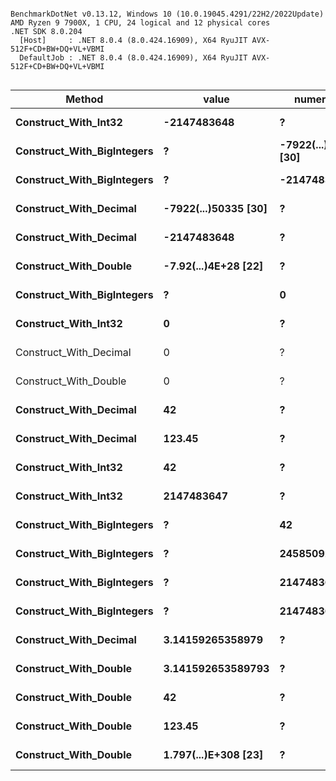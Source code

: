```

BenchmarkDotNet v0.13.12, Windows 10 (10.0.19045.4291/22H2/2022Update)
AMD Ryzen 9 7900X, 1 CPU, 24 logical and 12 physical cores
.NET SDK 8.0.204
  [Host]     : .NET 8.0.4 (8.0.424.16909), X64 RyuJIT AVX-512F+CD+BW+DQ+VL+VBMI
  DefaultJob : .NET 8.0.4 (8.0.424.16909), X64 RyuJIT AVX-512F+CD+BW+DQ+VL+VBMI


```
| Method                     | value                | numerator            | denominator         | Mean       | Error     | StdDev    | Gen0   | Allocated |
|--------------------------- |--------------------- |--------------------- |-------------------- |-----------:|----------:|----------:|-------:|----------:|
| **Construct_With_Int32**       | **-2147483648**          | **?**                    | **?**                   |   **6.991 ns** | **0.0405 ns** | **0.0379 ns** |      **-** |         **-** |
| **Construct_With_BigIntegers** | **?**                    | **-7922(...)50335 [30]** | **2147483647**          |  **12.546 ns** | **0.0794 ns** | **0.0743 ns** |      **-** |         **-** |
| **Construct_With_BigIntegers** | **?**                    | **-2147483648**          | **1**                   |   **7.770 ns** | **0.0186 ns** | **0.0145 ns** |      **-** |         **-** |
| **Construct_With_Decimal**     | **-7922(...)50335 [30]** | **?**                    | **?**                   |  **26.839 ns** | **0.0569 ns** | **0.0445 ns** | **0.0024** |      **40 B** |
| **Construct_With_Decimal**     | **-2147483648**          | **?**                    | **?**                   |  **26.187 ns** | **0.0650 ns** | **0.0608 ns** | **0.0019** |      **32 B** |
| **Construct_With_Double**      | **-7.92(...)4E+28 [22]** | **?**                    | **?**                   | **111.124 ns** | **0.7549 ns** | **0.7062 ns** | **0.0105** |     **176 B** |
| **Construct_With_BigIntegers** | **?**                    | **0**                    | **1**                   |   **6.203 ns** | **0.0302 ns** | **0.0252 ns** |      **-** |         **-** |
| **Construct_With_Int32**       | **0**                    | **?**                    | **?**                   |   **6.695 ns** | **0.0439 ns** | **0.0411 ns** |      **-** |         **-** |
| Construct_With_Decimal     | 0                    | ?                    | ?                   |   8.600 ns | 0.0256 ns | 0.0240 ns |      - |         - |
| Construct_With_Double      | 0                    | ?                    | ?                   |   8.580 ns | 0.0635 ns | 0.0594 ns |      - |         - |
| **Construct_With_Decimal**     | **42**                   | **?**                    | **?**                   |  **22.801 ns** | **0.0370 ns** | **0.0309 ns** |      **-** |         **-** |
| **Construct_With_Decimal**     | **123.45**               | **?**                    | **?**                   |  **68.617 ns** | **0.4566 ns** | **0.4271 ns** |      **-** |         **-** |
| **Construct_With_Int32**       | **42**                   | **?**                    | **?**                   |   **6.718 ns** | **0.0207 ns** | **0.0184 ns** |      **-** |         **-** |
| **Construct_With_Int32**       | **2147483647**           | **?**                    | **?**                   |   **6.875 ns** | **0.0283 ns** | **0.0237 ns** |      **-** |         **-** |
| **Construct_With_BigIntegers** | **?**                    | **42**                   | **1**                   |   **7.710 ns** | **0.0456 ns** | **0.0427 ns** |      **-** |         **-** |
| **Construct_With_BigIntegers** | **?**                    | **245850922**            | **78256779**            |  **20.466 ns** | **0.0555 ns** | **0.0492 ns** |      **-** |         **-** |
| **Construct_With_BigIntegers** | **?**                    | **2147483647**           | **2147483647**          |  **18.786 ns** | **0.0468 ns** | **0.0415 ns** |      **-** |         **-** |
| **Construct_With_BigIntegers** | **?**                    | **2147483647**           | **1797(...)8368 [309]** |  **72.618 ns** | **0.1483 ns** | **0.1387 ns** |      **-** |         **-** |
| **Construct_With_Decimal**     | **3.14159265358979**     | **?**                    | **?**                   | **156.489 ns** | **0.1994 ns** | **0.1767 ns** | **0.0038** |      **64 B** |
| **Construct_With_Double**      | **3.141592653589793**    | **?**                    | **?**                   | **224.942 ns** | **0.1120 ns** | **0.0935 ns** | **0.0153** |     **256 B** |
| **Construct_With_Double**      | **42**                   | **?**                    | **?**                   | **114.555 ns** | **0.3746 ns** | **0.3504 ns** | **0.0057** |      **96 B** |
| **Construct_With_Double**      | **123.45**               | **?**                    | **?**                   | **131.558 ns** | **0.6129 ns** | **0.5733 ns** | **0.0114** |     **192 B** |
| **Construct_With_Double**      | **1.797(...)E+308 [23]** | **?**                    | **?**                   | **355.039 ns** | **1.3320 ns** | **1.1123 ns** | **0.0353** |     **592 B** |
